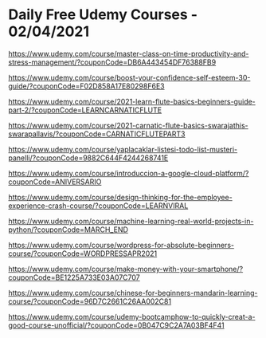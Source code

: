 # Daily Free Udemy Courses - 02/04/2021

https://www.udemy.com/course/master-class-on-time-productivity-and-stress-management/?couponCode=DB6A443454DF76388FB9
https://www.udemy.com/course/boost-your-confidence-self-esteem-30-guide/?couponCode=F02D858A17E80298F6E3
https://www.udemy.com/course/2021-learn-flute-basics-beginners-guide-part-2/?couponCode=LEARNCARNATICFLUTE
https://www.udemy.com/course/2021-carnatic-flute-basics-swarajathis-swarapallavis/?couponCode=CARNATICFLUTEPART3
https://www.udemy.com/course/yaplacaklar-listesi-todo-list-musteri-panelli/?couponCode=9882C644F4244268741E
https://www.udemy.com/course/introduccion-a-google-cloud-platform/?couponCode=ANIVERSARIO
https://www.udemy.com/course/design-thinking-for-the-employee-experience-crash-course/?couponCode=LEARNVIRAL
https://www.udemy.com/course/machine-learning-real-world-projects-in-python/?couponCode=MARCH_END
https://www.udemy.com/course/wordpress-for-absolute-beginners-course/?couponCode=WORDPRESSAPR2021
https://www.udemy.com/course/make-money-with-your-smartphone/?couponCode=BE1225A733E03A07C707
https://www.udemy.com/course/chinese-for-beginners-mandarin-learning-course/?couponCode=96D7C2661C26AA002C81
https://www.udemy.com/course/udemy-bootcamphow-to-quickly-creat-a-good-course-unofficial/?couponCode=0B047C9C2A7A03BF4F41
